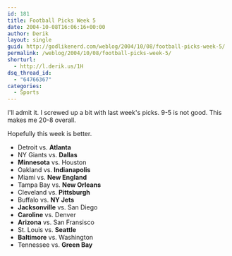 ```yaml
---
id: 181
title: Football Picks Week 5
date: 2004-10-08T16:06:16+00:00
author: Derik
layout: single
guid: http://godlikenerd.com/weblog/2004/10/08/football-picks-week-5/
permalink: /weblog/2004/10/08/football-picks-week-5/
shorturl:
  - http://l.derik.us/1H
dsq_thread_id:
  - "64766367"
categories:
  - Sports
---
```

I'll admit it. I screwed up a bit with last week's picks. 9-5 is not good. This makes me 20-8 overall.

Hopefully this week is better.

  * Detroit vs. **Atlanta**
  * NY Giants vs. **Dallas**
  * **Minnesota** vs. Houston
  * Oakland vs. **Indianapolis**
  * Miami vs. **New England**
  * Tampa Bay vs. **New Orleans**
  * Cleveland vs. **Pittsburgh**
  * Buffalo vs. **NY Jets**
  * **Jacksonville** vs. San Diego
  * **Caroline** vs. Denver
  * **Arizona** vs. San Fransisco
  * St. Louis vs. **Seattle**
  * **Baltimore** vs. Washington
  * Tennessee vs. **Green Bay**